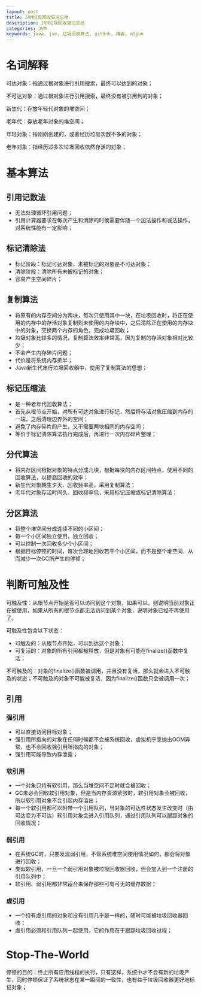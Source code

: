 ```yaml
---
layout: post
title: JVM垃圾回收算法总结
description: JVM垃圾回收算法总结
categories: JVM
keywords: java, jvm, 垃圾回收算法, github, 博客, m5jun
---
```


# 名词解释

可达对象：指通过根对象进行引用搜索，最终可以达到的对象；

不可达对象：通过根对象进行引用搜索，最终没有被引用到的对象；

新生代：存放年轻代对象的堆空间；

老年代：存放老年对象的堆空间；

年轻对象：指刚刚创建的，或者经历垃圾次数不多的对象；

老年对象：指经历过多次垃圾回收依然存活的对象；

# 基本算法

## 引用记数法

* 无法处理循环引用问题；
* 引用计算器要求在每次产生和消除的时候需要伴随一个加法操作和减法操作，对系统性能有一定影响；

## 标记清除法
* 标记阶段：标记可达对象，未被标记的对象是不可达对象；
* 清除阶段：清除所有未被标记的对象；
* 容易产生空间碎片；

## 复制算法
* 将原有的内存空间分为两块，每次只使用其中一块，在垃圾回收时，将正在使用的内存中的存活对象复制到未使用的内存块中，之后清除正在使用的内存块中的对象，交换两个内存的角色，完成垃圾回收；
* 垃圾对象比较多的情况，复制算法效率非常高，因为复制的存活对象相对比较少；
* 不会产生内存碎片问题；
* 代价是将系统内存折半；
* Java新生代串行垃圾回收器中，使用了复制算法的思想；

## 标记压缩法
* 是一种老年代回收算法；
* 首先从根节点开始，对所有可达对象进行标记，然后将存活对象压缩到内存的一端，之后清理边界外的空间；
* 避免了内存碎片的产生，又不需要两块相同的内存空间；
* 等价于标记清除算法执行完成后，再进行一次内存碎片整理；

## 分代算法
* 将内存区间根据对象的特点分成几块，根据每块的内存区间特点，使用不同的回收算法，以提高回收的效率；
* 新生代对象朝生夕灭、回收频率高，采用复制算法；
* 老年代对象存活时间久、回收频率低，采用标记压缩或标记清除算法；

## 分区算法
* 将整个堆空间分成连续不同的小区间；
* 每一个小区间独立使用，独立回收；
* 可以控制一次回收多少个小区间；
* 根据目标停顿的时间，每次合理地回收若干个小区间，而不是整个堆空间，从而减少一次GC所产生的停顿；

# 判断可触及性

可触及性：从根节点开始是否可以访问到这个对象，如果可以，则说明当前对象正在被使用，如果从所有的根节点都无法访问到某个对象，说明对象已经不再使用了。

可触及性包含以下状态：
* 可触及的：从根节点开始，可以到达这个对象；
* 可复活的：对象的所有引用都被释放，但是对象有可能在finalize()函数中复活；

不可触及的：对象的finalize()函数被调用，并且没有复活，那么就会进入不可触及的状态；不可触及的对象不可能被复活，因为finalize()函数只会被调用一次；

## 引用

### 强引用
* 可以直接访问目标对象；
* 强引用所指向的对象在任何时候都不会被系统回收，虚拟机宁愿抛出OOM异常，也不会回收强引用所指向的对象；
* 强引用可能导致内存泄露；

### 软引用
* 一个对象只持有软引用，那么当堆空间不足时就会被回收；
* GC未必会回收软引用对象，但是当内存资源紧张时，软引用对象会被回收，所以软引用对象不会引起内存溢出；
* 每一个软引用都可以附带一个引用队列，当对象的可达性状态发生改变时（由可达变为不可达）软引用对象会进入引用队列，通过引用队列可以跟踪对象的回收情况；
    
### 弱引用
* 在系统GC时，只要发现弱引用，不管系统堆空间使用情况如何，都会将对象进行回收；
* 类似软引用，一旦一个弱引用对象被垃圾回收器回收，但会加入到一个注册的引用队列中；
* 软引用、弱引用都非常适合来保存那些可有可无的缓存数据；

### 虚引用
* 一个持有虚引用的对象和没有引用几乎是一样的，随时可能被垃圾回收器回收；
* 虚引用必须和引用队列一起使用，它的作用在于跟踪垃圾回收过程；

# Stop-The-World
停顿的目的：终止所有应用线程的执行，只有这样，系统中才不会有新的垃圾产生，同时停顿保证了系统状态在某一瞬间的一致性，也有益于垃圾回收器更好地标记对象；
        



